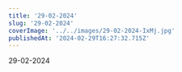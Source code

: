 ```yaml
---
title: '29-02-2024'
slug: '29-02-2024'
coverImage: '../../images/29-02-2024-IxMj.jpg'
publishedAt: '2024-02-29T16:27:32.715Z'
---
```


29-02-2024